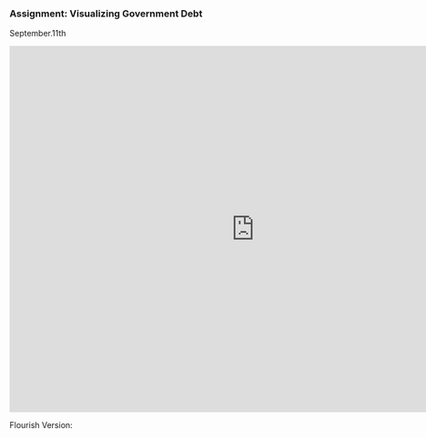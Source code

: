 ### Assignment: Visualizing Government Debt

September.11th

<iframe src="https://data.oecd.org/chart/6OgP" width="860" height="645" style="border: 0" mozallowfullscreen="true" webkitallowfullscreen="true" allowfullscreen="true"><a href="https://data.oecd.org/chart/6OgP" target="_blank">OECD Chart: General government debt, Total, % of GDP, Annual, 2018</a></iframe>
    
     

Flourish Version:
<div class="flourish-embed flourish-chart" data-src="visualisation/11155646"><script src="https://public.flourish.studio/resources/embed.js"></script></div>
